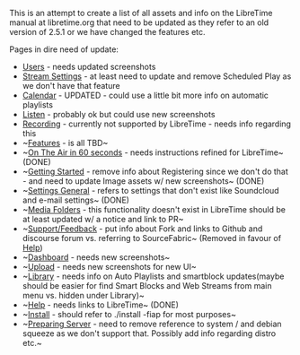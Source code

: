 This is an attempt to create a list of all assets and info on the LibreTime manual at libretime.org that need to be updated as they refer to an old version of 2.5.1 or we have changed the features etc.

Pages in dire need of update:

- [Users](http://libretime.org/manual/users/) - needs updated screenshots
- [Stream Settings](http://libretime.org/manual/stream-settings/) - at least need to update and remove Scheduled Play as we don't have that feature
- [Calendar](http://libretime.org/manual/calendar/) - UPDATED - could use a little bit more info on automatic playlists
- [Listen](http://libretime.org/manual/listen/) - probably ok but could use new screenshots
- [Recording](http://libretime.org/manual/recording-shows/) - currently not supported by LibreTime - needs info regarding this
- ~[Features](http://libretime.org/features/) - is all TBD~
- ~[On The Air in 60 seconds](http://libretime.org/manual/on-air-in-60-seconds/) - needs instructions refined for LibreTime~ (DONE)
- ~[Getting Started](http://libretime.org/manual/getting-started/) - remove info about Registering since we don't do that - and need to update Image assets w/ new screenshots~ (DONE)
- ~[Settings General](http://libretime.org/manual/preferences/) - refers to settings that don't exist like Soundcloud and e-mail settings~ (DONE)
- ~[Media Folders](http://libretime.org/manual/media-folders/) - this functionality doesn't exist in LibreTime should be at least updated w/ a notice and link to PR~
- ~[Support/Feedback](http://libretime.org/manual/support-feedback/) - put info about Fork and links to Github and discourse forum vs. referring to SourceFabric~ (Removed in favour of [Help](http://libretime.org/manual/help/))
- ~[Dashboard](http://libretime.org/manual/dashboard/) - needs new screenshots~
- ~[Upload](http://libretime.org/manual/upload/) - needs new screenshots for new UI~
- ~[Library](http://libretime.org/manual/library/) - needs info on Auto Playlists and smartblock updates(maybe should be easier for find Smart Blocks and Web Streams from main menu vs. hidden under Library)~
- ~[Help](http://libretime.org/manual/help/) - needs links to LibreTime~ (DONE)
- ~[Install](http://libretime.org/install/) - should refer to ./install -fiap for most purposes~
- ~[Preparing Server](http://libretime.org/manual/preparing-the-server/) - need to remove reference to system / and debian squeeze as we don't support that. Possibly add info regarding distro etc.~
